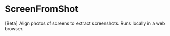 # ScreenFromShot
[Beta] Align photos of screens to extract screenshots. Runs locally in a web browser.

